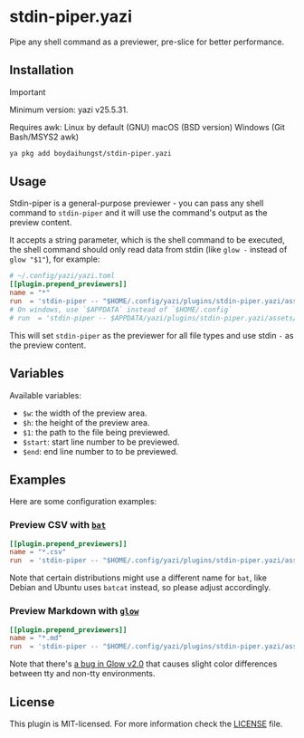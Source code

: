 # stdin-piper.yazi

Pipe any shell command as a previewer, pre-slice for better performance.

## Installation

> [!IMPORTANT]
> Minimum version: yazi v25.5.31.
>
> Requires awk:
> Linux by default (GNU)
> macOS (BSD version)
> Windows (Git Bash/MSYS2 awk)

```sh
ya pkg add boydaihungst/stdin-piper.yazi
```

## Usage

Stdin-piper is a general-purpose previewer - you can pass any shell command to `stdin-piper` and it will use the command's output as the preview content.

It accepts a string parameter, which is the shell command to be executed, the shell command should only read data from stdin (like `glow -` instead of `glow "$1"`), for example:

```toml
# ~/.config/yazi/yazi.toml
[[plugin.prepend_previewers]]
name = "*"
run  = 'stdin-piper -- "$HOME/.config/yazi/plugins/stdin-piper.yazi/assets/big_file_slice.sh" "$1" ${start} ${end} | CLICOLOR_FORCE=1 glow -w=$w -s=dark -'
# On windows, use `$APPDATA` instead of `$HOME/.config`
# run  = 'stdin-piper -- $APPDATA/yazi/plugins/stdin-piper.yazi/assets/big_file_slice.sh "$1" ${start} ${end} | CLICOLOR_FORCE=1 glow -w=$w -s=dark -'
```

This will set `stdin-piper` as the previewer for all file types and use stdin `-` as the preview content.

## Variables

Available variables:

- `$w`: the width of the preview area.
- `$h`: the height of the preview area.
- `$1`: the path to the file being previewed.
- `$start`: start line number to be previewed.
- `$end`: end line number to to be previewed.

## Examples

Here are some configuration examples:

### Preview CSV with [`bat`](https://github.com/sharkdp/bat)

```toml
[[plugin.prepend_previewers]]
name = "*.csv"
run  = 'stdin-piper -- "$HOME/.config/yazi/plugins/stdin-piper.yazi/assets/big_file_slice.sh" "$1" ${start} ${end} | bat -p --color=always -'
```

Note that certain distributions might use a different name for `bat`, like Debian and Ubuntu uses `batcat` instead, so please adjust accordingly.

### Preview Markdown with [`glow`](https://github.com/charmbracelet/glow)

```toml
[[plugin.prepend_previewers]]
name = "*.md"
run  = 'stdin-piper -- "$HOME/.config/yazi/plugins/stdin-piper.yazi/assets/big_file_slice.sh" "$1" ${start} ${end} | CLICOLOR_FORCE=1 glow -w=$w -s=dark -'
```

Note that there's [a bug in Glow v2.0](https://github.com/charmbracelet/glow/issues/440#issuecomment-2307992634) that causes slight color differences between tty and non-tty environments.

## License

This plugin is MIT-licensed. For more information check the [LICENSE](LICENSE) file.
